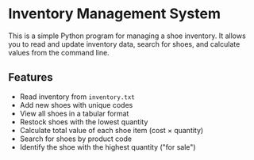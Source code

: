 # Inventory Management System

This is a simple Python program for managing a shoe inventory.
It allows you to read and update inventory data, search for shoes, and calculate values from the command line.

## Features
- Read inventory from `inventory.txt`
- Add new shoes with unique codes
- View all shoes in a tabular format
- Restock shoes with the lowest quantity
- Calculate total value of each shoe item (cost × quantity)
- Search for shoes by product code
- Identify the shoe with the highest quantity ("for sale")